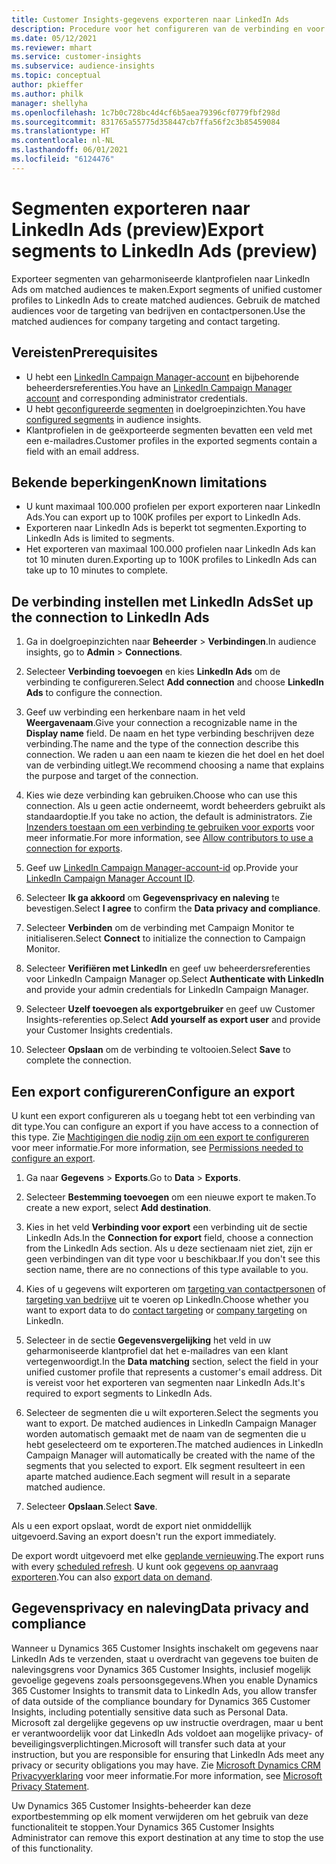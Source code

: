 ```yaml
---
title: Customer Insights-gegevens exporteren naar LinkedIn Ads
description: Procedure voor het configureren van de verbinding en voor het exporteren naar LinkedIn Ads.
ms.date: 05/12/2021
ms.reviewer: mhart
ms.service: customer-insights
ms.subservice: audience-insights
ms.topic: conceptual
author: pkieffer
ms.author: philk
manager: shellyha
ms.openlocfilehash: 1c7b0c728bc4d4cf6b5aea79396cf0779fbf298d
ms.sourcegitcommit: 831765a55775d358447cb7ffa56f2c3b85459084
ms.translationtype: HT
ms.contentlocale: nl-NL
ms.lasthandoff: 06/01/2021
ms.locfileid: "6124476"
---
```

# <a name="export-segments-to-linkedin-ads-preview"></a><span data-ttu-id="68bea-103">Segmenten exporteren naar LinkedIn Ads (preview)</span><span class="sxs-lookup"><span data-stu-id="68bea-103">Export segments to LinkedIn Ads (preview)</span></span>

<span data-ttu-id="68bea-104">Exporteer segmenten van geharmoniseerde klantprofielen naar LinkedIn Ads om matched audiences te maken.</span><span class="sxs-lookup"><span data-stu-id="68bea-104">Export segments of unified customer profiles to LinkedIn Ads to create matched audiences.</span></span> <span data-ttu-id="68bea-105">Gebruik de matched audiences voor de targeting van bedrijven en contactpersonen.</span><span class="sxs-lookup"><span data-stu-id="68bea-105">Use the matched audiences for company targeting and contact targeting.</span></span>

## <a name="prerequisites"></a><span data-ttu-id="68bea-106">Vereisten</span><span class="sxs-lookup"><span data-stu-id="68bea-106">Prerequisites</span></span>

-   <span data-ttu-id="68bea-107">U hebt een [LinkedIn Campaign Manager-account](https://business.linkedin.com/marketing-solutions/ads) en bijbehorende beheerdersreferenties.</span><span class="sxs-lookup"><span data-stu-id="68bea-107">You have an [LinkedIn Campaign Manager account](https://business.linkedin.com/marketing-solutions/ads) and corresponding administrator credentials.</span></span>
-   <span data-ttu-id="68bea-108">U hebt [geconfigureerde segmenten](segments.md) in doelgroepinzichten.</span><span class="sxs-lookup"><span data-stu-id="68bea-108">You have [configured segments](segments.md) in audience insights.</span></span>
-   <span data-ttu-id="68bea-109">Klantprofielen in de geëxporteerde segmenten bevatten een veld met een e-mailadres.</span><span class="sxs-lookup"><span data-stu-id="68bea-109">Customer profiles in the exported segments contain a field with an email address.</span></span>

## <a name="known-limitations"></a><span data-ttu-id="68bea-110">Bekende beperkingen</span><span class="sxs-lookup"><span data-stu-id="68bea-110">Known limitations</span></span>

- <span data-ttu-id="68bea-111">U kunt maximaal 100.000 profielen per export exporteren naar LinkedIn Ads.</span><span class="sxs-lookup"><span data-stu-id="68bea-111">You can export up to 100K profiles per export to LinkedIn Ads.</span></span>
- <span data-ttu-id="68bea-112">Exporteren naar LinkedIn Ads is beperkt tot segmenten.</span><span class="sxs-lookup"><span data-stu-id="68bea-112">Exporting to LinkedIn Ads is limited to segments.</span></span>
- <span data-ttu-id="68bea-113">Het exporteren van maximaal 100.000 profielen naar LinkedIn Ads kan tot 10 minuten duren.</span><span class="sxs-lookup"><span data-stu-id="68bea-113">Exporting up to 100K profiles to LinkedIn Ads can take up to 10 minutes to complete.</span></span> 

## <a name="set-up-the-connection-to-linkedin-ads"></a><span data-ttu-id="68bea-114">De verbinding instellen met LinkedIn Ads</span><span class="sxs-lookup"><span data-stu-id="68bea-114">Set up the connection to LinkedIn Ads</span></span>

1. <span data-ttu-id="68bea-115">Ga in doelgroepinzichten naar **Beheerder** > **Verbindingen**.</span><span class="sxs-lookup"><span data-stu-id="68bea-115">In audience insights, go to **Admin** > **Connections**.</span></span>

1. <span data-ttu-id="68bea-116">Selecteer **Verbinding toevoegen** en kies **LinkedIn Ads** om de verbinding te configureren.</span><span class="sxs-lookup"><span data-stu-id="68bea-116">Select **Add connection** and choose **LinkedIn Ads** to configure the connection.</span></span>

1. <span data-ttu-id="68bea-117">Geef uw verbinding een herkenbare naam in het veld **Weergavenaam**.</span><span class="sxs-lookup"><span data-stu-id="68bea-117">Give your connection a recognizable name in the **Display name** field.</span></span> <span data-ttu-id="68bea-118">De naam en het type verbinding beschrijven deze verbinding.</span><span class="sxs-lookup"><span data-stu-id="68bea-118">The name and the type of the connection describe this connection.</span></span> <span data-ttu-id="68bea-119">We raden u aan een naam te kiezen die het doel en het doel van de verbinding uitlegt.</span><span class="sxs-lookup"><span data-stu-id="68bea-119">We recommend choosing a name that explains the purpose and target of the connection.</span></span>

1. <span data-ttu-id="68bea-120">Kies wie deze verbinding kan gebruiken.</span><span class="sxs-lookup"><span data-stu-id="68bea-120">Choose who can use this connection.</span></span> <span data-ttu-id="68bea-121">Als u geen actie onderneemt, wordt beheerders gebruikt als standaardoptie.</span><span class="sxs-lookup"><span data-stu-id="68bea-121">If you take no action, the default is administrators.</span></span> <span data-ttu-id="68bea-122">Zie [Inzenders toestaan om een verbinding te gebruiken voor exports](connections.md#allow-contributors-to-use-a-connection-for-exports) voor meer informatie.</span><span class="sxs-lookup"><span data-stu-id="68bea-122">For more information, see [Allow contributors to use a connection for exports](connections.md#allow-contributors-to-use-a-connection-for-exports).</span></span>

1. <span data-ttu-id="68bea-123">Geef uw [LinkedIn Campaign Manager-account-id](https://www.linkedin.com/help/lms/answer/a424270) op.</span><span class="sxs-lookup"><span data-stu-id="68bea-123">Provide your [LinkedIn Campaign Manager Account ID](https://www.linkedin.com/help/lms/answer/a424270).</span></span>

1. <span data-ttu-id="68bea-124">Selecteer **Ik ga akkoord** om **Gegevensprivacy en naleving** te bevestigen.</span><span class="sxs-lookup"><span data-stu-id="68bea-124">Select **I agree** to confirm the **Data privacy and compliance**.</span></span>

1. <span data-ttu-id="68bea-125">Selecteer **Verbinden** om de verbinding met Campaign Monitor te initialiseren.</span><span class="sxs-lookup"><span data-stu-id="68bea-125">Select **Connect** to initialize the connection to Campaign Monitor.</span></span>

1. <span data-ttu-id="68bea-126">Selecteer **Verifiëren met LinkedIn** en geef uw beheerdersreferenties voor LinkedIn Campaign Manager op.</span><span class="sxs-lookup"><span data-stu-id="68bea-126">Select **Authenticate with LinkedIn** and provide your admin credentials for LinkedIn Campaign Manager.</span></span>

1. <span data-ttu-id="68bea-127">Selecteer **Uzelf toevoegen als exportgebruiker** en geef uw Customer Insights-referenties op.</span><span class="sxs-lookup"><span data-stu-id="68bea-127">Select **Add yourself as export user** and provide your Customer Insights credentials.</span></span>

1. <span data-ttu-id="68bea-128">Selecteer **Opslaan** om de verbinding te voltooien.</span><span class="sxs-lookup"><span data-stu-id="68bea-128">Select **Save** to complete the connection.</span></span>

## <a name="configure-an-export"></a><span data-ttu-id="68bea-129">Een export configureren</span><span class="sxs-lookup"><span data-stu-id="68bea-129">Configure an export</span></span>

<span data-ttu-id="68bea-130">U kunt een export configureren als u toegang hebt tot een verbinding van dit type.</span><span class="sxs-lookup"><span data-stu-id="68bea-130">You can configure an export if you have access to a connection of this type.</span></span> <span data-ttu-id="68bea-131">Zie [Machtigingen die nodig zijn om een export te configureren](export-destinations.md#set-up-a-new-export) voor meer informatie.</span><span class="sxs-lookup"><span data-stu-id="68bea-131">For more information, see [Permissions needed to configure an export](export-destinations.md#set-up-a-new-export).</span></span>

1. <span data-ttu-id="68bea-132">Ga naar **Gegevens** > **Exports**.</span><span class="sxs-lookup"><span data-stu-id="68bea-132">Go to **Data** > **Exports**.</span></span>

1. <span data-ttu-id="68bea-133">Selecteer **Bestemming toevoegen** om een nieuwe export te maken.</span><span class="sxs-lookup"><span data-stu-id="68bea-133">To create a new export, select **Add destination**.</span></span>

1. <span data-ttu-id="68bea-134">Kies in het veld **Verbinding voor export** een verbinding uit de sectie LinkedIn Ads.</span><span class="sxs-lookup"><span data-stu-id="68bea-134">In the **Connection for export** field, choose a connection from the LinkedIn Ads section.</span></span> <span data-ttu-id="68bea-135">Als u deze sectienaam niet ziet, zijn er geen verbindingen van dit type voor u beschikbaar.</span><span class="sxs-lookup"><span data-stu-id="68bea-135">If you don't see this section name, there are no connections of this type available to you.</span></span>

1. <span data-ttu-id="68bea-136">Kies of u gegevens wilt exporteren om [targeting van contactpersonen](https://business.linkedin.com/marketing-solutions/ad-targeting/contact-targeting) of [targeting van bedrijve](https://business.linkedin.com/marketing-solutions/ad-targeting/account-targeting) uit te voeren op LinkedIn.</span><span class="sxs-lookup"><span data-stu-id="68bea-136">Choose whether you want to export data to do [contact targeting](https://business.linkedin.com/marketing-solutions/ad-targeting/contact-targeting) or [company targeting](https://business.linkedin.com/marketing-solutions/ad-targeting/account-targeting) on LinkedIn.</span></span> 

1. <span data-ttu-id="68bea-137">Selecteer in de sectie **Gegevensvergelijking** het veld in uw geharmoniseerde klantprofiel dat het e-mailadres van een klant vertegenwoordigt.</span><span class="sxs-lookup"><span data-stu-id="68bea-137">In the **Data matching** section, select the field in your unified customer profile that represents a customer's email address.</span></span> <span data-ttu-id="68bea-138">Dit is vereist voor het exporteren van segmenten naar LinkedIn Ads.</span><span class="sxs-lookup"><span data-stu-id="68bea-138">It's required to export segments to LinkedIn Ads.</span></span>

1. <span data-ttu-id="68bea-139">Selecteer de segmenten die u wilt exporteren.</span><span class="sxs-lookup"><span data-stu-id="68bea-139">Select the segments you want to export.</span></span> <span data-ttu-id="68bea-140">De matched audiences in LinkedIn Campaign Manager worden automatisch gemaakt met de naam van de segmenten die u hebt geselecteerd om te exporteren.</span><span class="sxs-lookup"><span data-stu-id="68bea-140">The matched audiences in LinkedIn Campaign Manager will automatically be created with the name of the segments that you selected to export.</span></span> <span data-ttu-id="68bea-141">Elk segment resulteert in een aparte matched audience.</span><span class="sxs-lookup"><span data-stu-id="68bea-141">Each segment will result in a separate matched audience.</span></span> 

1. <span data-ttu-id="68bea-142">Selecteer **Opslaan**.</span><span class="sxs-lookup"><span data-stu-id="68bea-142">Select **Save**.</span></span>

<span data-ttu-id="68bea-143">Als u een export opslaat, wordt de export niet onmiddellijk uitgevoerd.</span><span class="sxs-lookup"><span data-stu-id="68bea-143">Saving an export doesn't run the export immediately.</span></span>

<span data-ttu-id="68bea-144">De export wordt uitgevoerd met elke [geplande vernieuwing](system.md#schedule-tab).</span><span class="sxs-lookup"><span data-stu-id="68bea-144">The export runs with every [scheduled refresh](system.md#schedule-tab).</span></span> <span data-ttu-id="68bea-145">U kunt ook [gegevens op aanvraag exporteren](export-destinations.md#run-exports-on-demand).</span><span class="sxs-lookup"><span data-stu-id="68bea-145">You can also [export data on demand](export-destinations.md#run-exports-on-demand).</span></span> 


## <a name="data-privacy-and-compliance"></a><span data-ttu-id="68bea-146">Gegevensprivacy en naleving</span><span class="sxs-lookup"><span data-stu-id="68bea-146">Data privacy and compliance</span></span>

<span data-ttu-id="68bea-147">Wanneer u Dynamics 365 Customer Insights inschakelt om gegevens naar LinkedIn Ads te verzenden, staat u overdracht van gegevens toe buiten de nalevingsgrens voor Dynamics 365 Customer Insights, inclusief mogelijk gevoelige gegevens zoals persoonsgegevens.</span><span class="sxs-lookup"><span data-stu-id="68bea-147">When you enable Dynamics 365 Customer Insights to transmit data to LinkedIn Ads, you allow transfer of data outside of the compliance boundary for Dynamics 365 Customer Insights, including potentially sensitive data such as Personal Data.</span></span> <span data-ttu-id="68bea-148">Microsoft zal dergelijke gegevens op uw instructie overdragen, maar u bent er verantwoordelijk voor dat LinkedIn Ads voldoet aan mogelijke privacy- of beveiligingsverplichtingen.</span><span class="sxs-lookup"><span data-stu-id="68bea-148">Microsoft will transfer such data at your instruction, but you are responsible for ensuring that LinkedIn Ads meet any privacy or security obligations you may have.</span></span> <span data-ttu-id="68bea-149">Zie [Microsoft Dynamics CRM Privacyverklaring](https://go.microsoft.com/fwlink/?linkid=396732) voor meer informatie.</span><span class="sxs-lookup"><span data-stu-id="68bea-149">For more information, see [Microsoft Privacy Statement](https://go.microsoft.com/fwlink/?linkid=396732).</span></span>

<span data-ttu-id="68bea-150">Uw Dynamics 365 Customer Insights-beheerder kan deze exportbestemming op elk moment verwijderen om het gebruik van deze functionaliteit te stoppen.</span><span class="sxs-lookup"><span data-stu-id="68bea-150">Your Dynamics 365 Customer Insights Administrator can remove this export destination at any time to stop the use of this functionality.</span></span>

